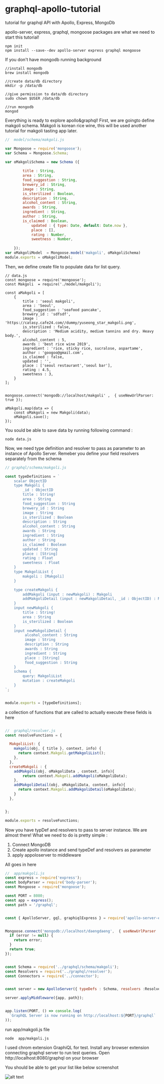 # graphql-apollo-tutorial

tutorial for graphql API with Apollo, Express, MongoDb





apollo-server, express, graphql, mongoose packages are what we need to start this tutorial!

```
npm init
npm install --save--dev apollo-server express graphql mongoose
```

If you don't have mongodb running background
```
//install mongodb
brew install mongodb

//create data/db directory
mkdir -p /data/db

//give permission to data/db directory
sudo chown $USER /data/db

//run mongodb
mongod
```


Everything is ready to explore apollo&graphql!
First, we are goingto define makgoli schema. Makgoli is korean rice wine, this will be used another tutorial for makgoli tasting app later.

```javascript
//  model/schema/makgoli.js

var Mongoose = require('mongoose');
var Schema = Mongoose.Schema;

var oMakgoliSchema = new Schema ({
	
	 	title : String,		
	 	area : String,
		food_suggestion : String,
		brewery_id : String,
		image : String,
		is_sterilized : Boolean,  
		description : String,
		alcohol_content : String,
		awards : String,
		ingredient : String,
		author : String,
		is_claimed : Boolean,
	        updated : { type: Date, default: Date.now },
	        place : [],
	        rating : Number,
	        sweetness : Number,
	    
	});
var oMakgoliModel  = Mongoose.model('makgoli', oMakgoliSchema)
module.exports = oMakgoliModel; 
```

Then, we define create file to populate data for list query.

```
// data.js
const mongoose = require('mongoose');
const Makgoli  = require('./model/makgoli');

const aMakgoli = [
	{			
		title : 'seoul makgoli',
		area : 'Seoul',
		food_suggestion : 'seafood pancake',
		brewery_id : 'sdfsdf',
		image : 'https://catasy.cafe24.com//dummy/yuseong_star_makgoli.png',
		is_sterilized : false,
		description : 'Medium acidity, medium tannins and dry. Heavy body.',
		alcohol_content : 5,
		awards : 'best rice wine 2019',
		ingredient : 'rice, sticky rice, sucralose, aspartame',
		author : 'googoo@gmail.com',
		is_claimed : false,
		updated : '',
		place : ['seoul restaurant','seoul bar'],
		rating : 4.5,
		sweetness : 3,
	}
];


mongoose.connect('mongodb://localhost/makgoli' ,  { useNewUrlParser: true });

aMakgoli.map(data => {
    const oMakgoli = new Makgoli(data);
    oMakgoli.save();
});
```

You sould be able to save data by running following command :

```
node data.js
```

Now, we need type definition and resolver to pass as parameter to an instance of Apollo Server. Remeber you define your field resolvers separately from the schema

```javascript
// graphql/schema/makgoli.js

const typeDefinitions = `
	scalar ObjectID
	type Makgoli {
		_id : ObjectID
		title : String!		
		area : String
		food_suggestion : String
		brewery_id : String
		image : String
		is_sterilized : Boolean
		description : String
		alcohol_content : String
		awards : String
		ingredient : String
		author : String
		is_claimed : Boolean
		updated : String
		place : [String]
		rating : Float
		sweetness : Float	
	}
	type MakgoliList {
		makgoli : [Makgoli]
	}

	type createMakgoli {
		addMakgoli (input : newMakgoli) : Makgoli
		addMakgoliDetail (input : newMakgoliDetail, _id : ObjectID) : Makgoli
	}
	input newMakgoli {
		title : String!
		area : String
		is_sterilized : Boolean
	}
	input newMakgoliDetail {
		 alcohol_content : String
		 image : String
		 description : String
		 awards : String
		 ingredient : String
		 place : [String]
		 food_suggestion : String
	}
	schema {
	    query: MakgoliList
	    mutation : createMakgoli
	}
`;


module.exports = [typeDefinitions];
```

a collection of functions that are called to actually execute these fields is here

```javascript

//  graphql/resolver.js
const resolveFunctions = {

  MakgoliList: {
    makgoli(obj, { title }, context, info) {
      return context.Makgoli.getMakgoliList();
    },
  },
  createMakgoli : {
  	addMakgoli(obj, oMakgoliData , context, info){
		return context.Makgoli.addMakgoli(oMakgoliData);
  	},
    addMakgoliDetail(obj, oMakgoliData, context, info){
      return context.Makgoli.addMakgoliDetail(oMakgoliData);
    }
  },


};

module.exports = resolveFunctions;
```

Now you have typDef and resolvers to pass to server instance. We are almost there! 
What we need to do is pretty simple :
1. Connect MongoDB
2. Create apollo instance and send typeDef and resolvers as parameter
3. apply appoloserver to middleware

All goes in here 

```javascript
//  app/makgoli.js
const express = require('express');
const bodyParser = require('body-parser');
const Mongoose = require('mongoose');

const PORT = 8080;
const app = express();
const path = '/graphql';


const { ApolloServer, gql, graphiqlExpress } = require('apollo-server-express');


Mongoose.connect('mongodb://localhost/daengdaeng',  { useNewUrlParser : true },  (error) => {
  if (error != null) {
    return error;
  }
  return true;
});


const Schema = require('../graphql/schema/makgoli');
const Resolvers = require('../graphql/resolver');
const Connectors = require('../connector');


const server = new ApolloServer({ typeDefs : Schema, resolvers :Resolvers, context : Connectors });

server.applyMiddleware({app, path});


app.listen(PORT, () => console.log(
  `GraphQL Server is now running on http://localhost:${PORT}/graphql`
));

```

run  app/makgoli.js file
```
node  app/makgoli.js
```


I used chrom extension GraphiQL for test. Install any browser extension connecting graphql server to run test queries. Open http://localhost:8080/graphql on your browser


You should be able to get your list like below screenshot

![alt text](https://catasy.cafe24.com/tutorial/graphql/Screen%20Shot%202019-06-18%20at%205.55.46%20PM.png)
